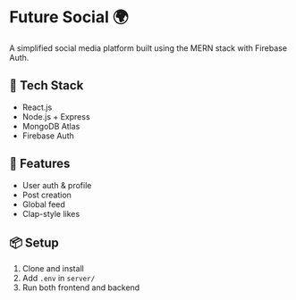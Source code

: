 # Future Social 🌍

A simplified social media platform built using the MERN stack with Firebase Auth.

## 🔨 Tech Stack
- React.js
- Node.js + Express
- MongoDB Atlas
- Firebase Auth

## 🚀 Features
- User auth & profile
- Post creation
- Global feed
- Clap-style likes

## 📦 Setup
1. Clone and install
2. Add `.env` in `server/`
3. Run both frontend and backend


